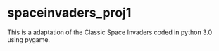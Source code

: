 # spaceinvaders_proj1
This is a adaptation of the Classic Space Invaders coded in python 3.0 using pygame.
